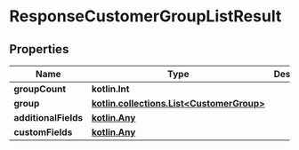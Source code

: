 
# ResponseCustomerGroupListResult

## Properties
| Name | Type | Description | Notes |
| ------------ | ------------- | ------------- | ------------- |
| **groupCount** | **kotlin.Int** |  |  [optional] |
| **group** | [**kotlin.collections.List&lt;CustomerGroup&gt;**](CustomerGroup.md) |  |  [optional] |
| **additionalFields** | [**kotlin.Any**](.md) |  |  [optional] |
| **customFields** | [**kotlin.Any**](.md) |  |  [optional] |



